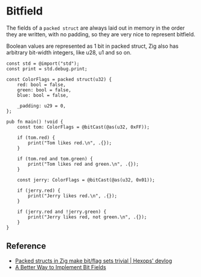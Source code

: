 # Bitfield

The fields of a `packed struct` are always laid out in memory in the order they are written, with no padding, so they are very nice to represent bitfield.

Boolean values are represented as 1 bit in packed struct, Zig also has arbitrary bit-width integers, like u28, u1 and so on.

```zig
const std = @import("std");
const print = std.debug.print;

const ColorFlags = packed struct(u32) {
    red: bool = false,
    green: bool = false,
    blue: bool = false,

    _padding: u29 = 0,
};

pub fn main() !void {
    const tom: ColorFlags = @bitCast(@as(u32, 0xFF));

    if (tom.red) {
        print("Tom likes red.\n", .{});
    }

    if (tom.red and tom.green) {
        print("Tom likes red and green.\n", .{});
    }

    const jerry: ColorFlags = @bitCast(@as(u32, 0x01));

    if (jerry.red) {
        print("Jerry likes red.\n", .{});
    }

    if (jerry.red and !jerry.green) {
        print("Jerry likes red, not green.\n", .{});
    }
}
```

## Reference
- [Packed structs in Zig make bit/flag sets trivial | Hexops' devlog](https://devlog.hexops.com/2022/packed-structs-in-zig/)
- [A Better Way to Implement Bit Fields](https://andrewkelley.me/post/a-better-way-to-implement-bit-fields.html)
